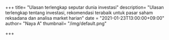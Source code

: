 +++
title= "Ulasan terlengkap seputar dunia investasi"
description= "Ulasan terlengkap tentang investasi, rekomendasi terabaik untuk pasar saham reksadana dan analisa market harian"
date = "2021-01-23T13:00:00+09:00"
author= "Naya A"
thumbnail= "/img/default.png"

+++